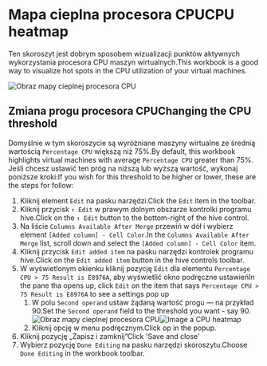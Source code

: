 # <a name="cpu-heatmap"></a><span data-ttu-id="b9046-101">Mapa cieplna procesora CPU</span><span class="sxs-lookup"><span data-stu-id="b9046-101">CPU heatmap</span></span>

<span data-ttu-id="b9046-102">Ten skoroszyt jest dobrym sposobem wizualizacji punktów aktywnych wykorzystania procesora CPU maszyn wirtualnych.</span><span class="sxs-lookup"><span data-stu-id="b9046-102">This workbook is a good way to visualize hot spots in the CPU utilization of your virtual machines.</span></span>

![Obraz mapy cieplnej procesora CPU](cpu-heatmap.png)

## <a name="changing-the-cpu-threshold"></a><span data-ttu-id="b9046-104">Zmiana progu procesora CPU</span><span class="sxs-lookup"><span data-stu-id="b9046-104">Changing the CPU threshold</span></span>
<span data-ttu-id="b9046-105">Domyślnie w tym skoroszycie są wyróżniane maszyny wirtualne ze średnią wartością `Percentage CPU` większą niż 75%.</span><span class="sxs-lookup"><span data-stu-id="b9046-105">By default, this workbook highlights virtual machines with average `Percentage CPU` greater than 75%.</span></span> <span data-ttu-id="b9046-106">Jeśli chcesz ustawić ten próg na niższą lub wyższą wartość, wykonaj poniższe kroki:</span><span class="sxs-lookup"><span data-stu-id="b9046-106">If you wish for this threshold to be higher or lower, these are the steps for follow:</span></span>

1. <span data-ttu-id="b9046-107">Kliknij element `Edit` na pasku narzędzi.</span><span class="sxs-lookup"><span data-stu-id="b9046-107">Click the `Edit` item in the toolbar.</span></span>
2. <span data-ttu-id="b9046-108">Kliknij przycisk `↑ Edit` w prawym dolnym obszarze kontrolki programu hive.</span><span class="sxs-lookup"><span data-stu-id="b9046-108">Click on the `↑ Edit` button to the bottom-right of the hive control.</span></span>
3. <span data-ttu-id="b9046-109">Na liście `Columns Available After Merge` przewiń w dół i wybierz element `[Added column] - Cell Color`.</span><span class="sxs-lookup"><span data-stu-id="b9046-109">In the `Columns Available After Merge` list, scroll down and select the `[Added column] - Cell Color` item.</span></span>
4. <span data-ttu-id="b9046-110">Kliknij przycisk `Edit added item` na pasku narzędzi kontrolek programu hive.</span><span class="sxs-lookup"><span data-stu-id="b9046-110">Click on the `Edit added item` button in the hive controls toolbar.</span></span>
5. <span data-ttu-id="b9046-111">W wyświetlonym okienku kliknij pozycję `Edit` dla elementu `Percentage CPU > 75 Result is E8976A`, aby wyświetlić okno podręczne ustawień</span><span class="sxs-lookup"><span data-stu-id="b9046-111">In the pane tha opens up, click `Edit` on the item that says `Percentage CPU > 75 Result is E8976A` to see a settings pop up</span></span>
    1. <span data-ttu-id="b9046-112">W polu `Second operand` ustaw żądaną wartość progu — na przykład 90.</span><span class="sxs-lookup"><span data-stu-id="b9046-112">Set the `Second operand` field to the threshold you want - say 90.</span></span>
        <span data-ttu-id="b9046-113">![Obraz mapy cieplnej procesora CPU](cpu-heatmap-column-settings.png)</span><span class="sxs-lookup"><span data-stu-id="b9046-113">![Image a CPU heatmap](cpu-heatmap-column-settings.png)</span></span>
    2. <span data-ttu-id="b9046-114">Kliknij opcję w menu podręcznym.</span><span class="sxs-lookup"><span data-stu-id="b9046-114">Click op in the popup.</span></span>
6. <span data-ttu-id="b9046-115">Kliknij pozycję „Zapisz i zamknij”</span><span class="sxs-lookup"><span data-stu-id="b9046-115">Click 'Save and close'</span></span>
7. <span data-ttu-id="b9046-116">Wybierz pozycję `Done Editing` na pasku narzędzi skoroszytu.</span><span class="sxs-lookup"><span data-stu-id="b9046-116">Choose `Done Editing` in the workbook toolbar.</span></span>
